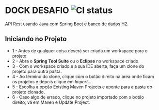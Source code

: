 
# DOCK DESAFIO ![CI status](https://img.shields.io/badge/build-passing-brightgreen.svg)
API Rest usando Java com Spring Boot e banco de dados H2. 

## Iniciando no Projeto

* 1 - Antes de qualquer coisa deverá ser criada um workspace para o projeto.
* 2 - Abra o **Spring Tool Suite** ou o **Eclipse** no workspace criado.
* 3 - Com o workspace criado e a sua IDE aberta, faça um clone do projeto para outra pasta.
* 4 - Ao término do clone, clique com o botão direito na área onde ficam os projetos e depois clique em *Import...*
* 5 - Escolha a opção Existing Maven Projects e aponte para a pasta do projeto clonado.
* 6 - Caso algo de errado, clique no projeto importado com o botão direito, vá em Maven e Update Project.

